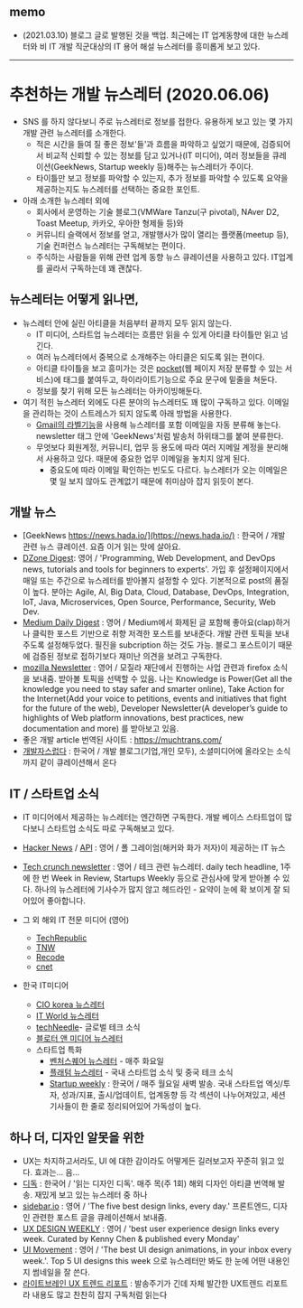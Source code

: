 ## memo
- (2021.03.10) 블로그 글로 발행된 것을 백업. 최근에는 IT 업계동향에 대한 뉴스레터와 비 IT 개발 직군대상의 IT 용어 해설 뉴스레터를 흥미롭게 보고 있다. 

----
# 추천하는 개발 뉴스레터  (2020.06.06)
- SNS 를 하지 않다보니 주로 뉴스레터로 정보를 접한다. 유용하게 보고 있는 몇 가지 개발 관련 뉴스레터를 소개한다.
  - 적은 시간을 들여 질 좋은 정보'들'과 흐름을 파악하고 싶었기 때문에, 검증되어서 비교적 신뢰할 수 있는 정보를 담고 있거나(IT 미디어), 여러 정보들을 큐레이션(GeekNews, Startup weekly 등)해주는 뉴스레터가 주이다. 
  - 타이틀만 보고 정보를 파악할 수 있는지, 추가 정보를 파악할 수 있도록 요약을 제공하는지도 뉴스레터를 선택하는 중요한 포인트. 
- 아래 소개한 뉴스레터 외에 
  - 회사에서 운영하는 기술 블로그(VMWare Tanzu(구 pivotal), NAver D2, Toast Meetup, 카카오, 우아한 형제들 등)와 
  - 커뮤니티 슬랙에서 정보를 얻고, 개발행사가 많이 열리는 플랫폼(meetup 등), 기술 컨퍼런스 뉴스레터는 구독해보는 편이다.  
  - 주식하는 사람들을 위해 관련 업계 동향 뉴스 큐레이션을 사용하고 있다. IT업계를 골라서 구독하는데 꽤 괜찮다. 

## 뉴스레터는 어떻게 읽나면,
- 뉴스레터 안에 실린 아티클을 처음부터 끝까지 모두 읽지 않는다. 
  - IT 미디어, 스타트업 뉴스레터는 흐름만 읽을 수 있게 아티클 타이틀만 읽고 넘긴다.
  - 여러 뉴스레터에서 중복으로 소개해주는 아티클은 되도록 읽는 편이다. 
  - 아티클 타이틀을 보고 흥미가는 것은 [pocket](https://getpocket.com/)(웹 페이지 저장 분류할 수 있는 서비스)에 태그를 붙여두고, 하이라이트기능으로 주요 문구에 밑줄을 쳐둔다. 
  - 정보를 찾기 위해 모든 뉴스레터는 아카이빙해둔다. 
- 여기 적힌 뉴스레터 외에도 다른 분야의 뉴스레터도 꽤 많이 구독하고 있다. 이메일을 관리하는 것이 스트레스가 되지 않도록 아래 방법을 사용한다. 
  - [Gmail의 라벨기능](http://www.itworld.co.kr/print/82119)을 사용해 뉴스레터를 포함 이메일을 자동 분류해 놓는다. newsletter 태그 안에 'GeekNews'처럼 발송처 하위태그를 붙여 분류한다. 
  - 무엇보다 회원계정, 커뮤니티, 업무 등 용도에 따라 여러 지메일 계정을 분리해서 사용하고 있다. 때문에 중요한 업무 이메일을 놓치지 않게 된다.
    - 중요도에 따라 이메일 확인하는 빈도도 다르다. 뉴스레터가 오는 이메일은 몇 일 보지 않아도 관계없기 때문에 취미삼아 잡지 읽듯이 본다. 

## 개발 뉴스
- [GeekNews https://news.hada.io/](https://news.hada.io/) : 한국어 / 개발 관련 뉴스 큐레이션. 요즘 이거 읽는 맛에 살아요.
- [DZone Digest](https://dzone.com/): 영어 / 'Programming, Web Development, and DevOps news, tutorials and tools for beginners to experts'. 가입 후 설정페이지에서 매일 또는 주간으로 뉴스레터를 받아볼지 설정할 수 있다. 기본적으로 post의 품질이 높다. 분아는 Agile, AI, Big Data, Cloud, Database, DevOps, Integration, IoT, Java, Microservices, Open Source, Performance, Security, Web Dev.
- [Medium Daily Digest](https://medium.com/) : 영어 / Medium에서 화제된 글 포함해 좋아요(clap)하거나 클릭한 포스트 기반으로 취향 저격한 포스트를 보내준다. 개발 관련 토픽을 보내주도록 설정해두었다. 필진을 subcription 하는 것도 가능. 블로그 포스트이기 때문에 검증된 정보로 접하기보다 재미난 의견을 보려고 구독한다. 
- [mozilla Newsletter](https://www.mozilla.org/en-US/newsletter/) : 영어 / 모질라 재단에서 진행하는 사업 관련과 firefox 소식을 보내줌. 받아볼 토픽을 선택할 수 있음. 나는 Knowledge is Power(Get all the knowledge you need to stay safer and smarter online), Take Action for the Internet(Add your voice to petitions, events and initiatives that fight for the future of the web), Developer Newsletter(A developer’s guide to highlights of Web platform innovations, best practices, new documentation and more) 를 받아보고 있음.
- 좋은 개발 article 번역된 사이트 : https://muchtrans.com/
- [개발자스럽다](https://blog.gaerae.com/) : 한국어 / 개발 블로그(기업,개인 모두), 소셜미디어에 올라오는 소식까지 같이 큐레이션해서 온다 

## IT / 스타트업 소식
- IT 미디어에서 제공하는 뉴스레터는 엔간하면 구독한다. 개발 베이스 스타트업이 많다보니 스타트업 소식도 따로 구독해보고 있다.

- [Hacker News](https://news.ycombinator.com/) / [API](https://github.com/HackerNews/API) : 영어 / 폴 그레이엄(해커와 화가 저자)이 제공하는 IT 뉴스
- [Tech crunch newsletter](https://techcrunch.com/newsletters) : 영어 / 테크 관련 뉴스레터. daily tech headline, 1주에 한 번 Week in Review, Startups Weekly 등으로 관심사에 맞게 받아볼 수 있다. 하나의 뉴스레터에 기사수가 많지 않고 헤드라인 - 요약이 눈에 확 보이게 잘 되어있어 좋아합니다.
- 그 외 해외 IT 전문 미디어 (영어)
  - [TechRepublic](https://www.techrepublic.com/newsletters/)
  - [TNW](https://thenextweb.com/)
  - [Recode](https://www.vox.com/recode) 
  - [cnet](https://www.cnet.com/signup/)
- 한국 IT미디어 
  - [CIO korea 뉴스레터](http://www.ciokorea.com/) 
  - [IT World 뉴스레터](http://www.itworld.co.kr/main/) 
  - [techNeedle](https://techneedle.com/newsletter)- 글로벌 테크 소식 
  - [블로터 앤 미디어 뉴스레터](http://www.bloter.net/)
  - 스타트업 특화
    - [벤처스퀘어 뉴스레터](https://www.venturesquare.net/newsletter-signup) - 매주 화요일 
    - [플래텀 뉴스레터](https://page.stibee.com/subscriptions/10984) - 국내 스타트업 소식 및 중국 테크 소식
    - [Startup weekly](http://glance.media/subscription/subscribe) : 한국어 / 매주 월요일 새벽 발송. 국내 스타트업 엑싯/투자, 성과/지표, 출시/업데이트, 업계동향 등 각 섹션이 나누어져있고, 세션 기사들이 한 줄로 정리되어있어 가독성이 높다. 

## 하나 더, 디자인 알못을 위한 
- UX는 차지하고서라도, UI 에 대한 감이라도 어떻게든 길러보고자 꾸준히 읽고 있다. 효과는... 음...
- [디독](http://bit.ly/2FNQNpv) : 한국어 / '읽는 디자인 디독'.  매주 목(주 1회) 해외 디자인 아티클 번역해 발송. 재밌게 보고 있는 뉴스레터 중 하나
- [sidebar.io](http://sidebar.io/) : 영어 / 'The five best design links, every day.' 프론트엔드, 디자인 관련한 포스트 글을 큐레이션해서 보내줌. 
- [UX DESIGN WEEKLY](https://uxdesignweekly.com/) : 영어 / 'best user experience design links every week. Curated by Kenny Chen & published every Monday'
- [UI Movement](https://letterfuel.com/ui-movement/) : 영어 / 'The best UI design animations, in your inbox every week.'. Top 5 UI designs this week 으로 뉴스레터만 봐도 한 눈에 어떤 내용인지 썸네일을 잘 쓴다.
- [라이트브레인 UX 트렌드 리포트](http://www.rightbrain.co.kr/CMS/ux-discovery-subscribe/) : 발송주기가 긴데 자체 발간한 UX트렌드 리포트라 내용도 많고 찬찬히 잡지 구독처럼 읽는다
